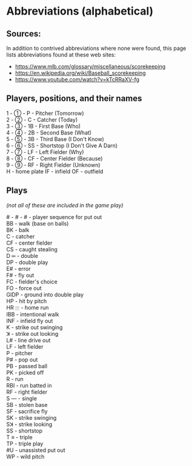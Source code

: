 # Abbreviations (alphabetical)

## Sources:

In addition to contrived abbreviations where none were found, this page lists abbreviations found at these web sites:

- https://www.mlb.com/glossary/miscellaneous/scorekeeping
- https://en.wikipedia.org/wiki/Baseball_scorekeeping
- https://www.youtube.com/watch?v=kTcRRaXV-fg

## Players, positions, and their names

1 - ① - P - Pitcher (Tomorrow)  
2 - ② - C - Catcher (Today)  
3 - ③ - 1B - First Base (Who)  
4 - ④ - 2B - Second Base (What)  
5 - ⑤ - 3B - Third Base (I Don't Know)  
6 - ⑥ - SS - Shortstop  (I Don't Give A Darn)  
7 - ⑦ - LF - Left Fielder (Why)  
8 - ⑧ - CF - Center Fielder (Because)  
9 - ⑨ - RF - Right Fielder (Unknown)  
H -  home plate 
IF - infield
OF - outfield

## Plays

*(not all of these are included in the game play)*

​# - # - # - player sequence for put out  
BB - walk (base on balls)  
BK - balk  
C - catcher  
CF - center fielder  
CS - caught stealing  
D ═ - double  
DP - double play  
E# - error  
F# - fly out  
FC - fielder's choice  
FO - force out  
GIDP - ground into double play  
HP - hit by pitch  
HR 𝄙 - home run  
IBB - intentional walk  
INF - infield fly out  
K - strike out swinging  
ꓘ - strike out looking  
L# - line drive out  
LF - left fielder  
P - pitcher  
P# - pop out  
PB - passed ball  
PK - picked off  
R - run  
RBI - run batted in  
RF - right fielder  
S ― - single  
SB - stolen base  
SF - sacrifice fly  
SK - strike swinging  
Sꓘ - strike looking  
SS - shortstop  
T ≡ - triple  
TP - triple play  
#U - unassisted put out  
WP - wild pitch  

